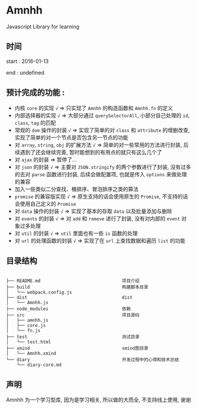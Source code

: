 # Amnhh

Javascript Library for learning


## 时间 

start : 2016-01-13

end : undefined

## 预计完成的功能 : 

- 内核 `core` 的实现   `√` => 只实现了 `Amnhh` 的构造函数和 `Amnhh.fn` 的定义
- 内部选择器的实现   `√` => 大部分通过 `querySelectorAll`, 小部分自己处理的 `id`, `class`, `tag` 的匹配
- 常规的 `dom` 操作的封装   `√` => 实现了简单的对 `class` 和 `attribute` 的增删改查, 实现了简单的对一个节点是否包含另一节点的功能
- 对 `array`, `string`, `obj` 的扩展方法    `√` => 简单的对一些常用的方法进行封装, 后续遇到了还会继续完善, 暂时能想到的有用点的就只有这么几个了
- 对 `ajax` 的封装 => 暂停了...
- 对 `json` 的封装   `√` => 主要对 `JSON.stringify` 的两个参数进行了封装, 没有过多的去对 `parse` 函数进行封装, 后续会做配置项, 也就是传入 `options` 来做处理的兼容
- 加入一些类似二分查找、桶排序、冒泡排序之类的算法
- `promise` 的兼容版实现    `√` => 原生支持的话会使用原生的 `Promise`, 不支持的话会使用自己定义的 `Promise`
- 对 `data` 操作的封装    `√` => 实现了基本的存取 `data` 以及批量添加与删除
- 对 `events` 的封装    `√` => 对 `add` 和 `remove` 进行了封装, 没有对内部的 `event` 对象过多处理
- 对 `util` 的封装     `√` => `util` 里面也有一些 `is` 函数的处理 
- 对 `url` 的处理函数的封装    `√` => 实现了在 `url` 上查找数据和遍历 `list` 的功能

## 目录结构

```

├── README.md                               项目介绍
├── build                                   构建脚本目录
│   └── webpack.config.js
├── dist                                    dist
│   └── Amnhh.js                            
├── node_modules                            依赖
├── src                                     项目源码
│   ├── amnhh.js                            
│   ├── core.js
│   └── fn.js
├── test                                    测试目录
│   └── test.html
├── xmind                                   xmind图目录
│   └── Amnhh.xmind
└── diary                                   开发过程中的心得和技术总结
    └── diary-core.md

```

## 声明

Amnhh 为一个学习型库, 因为是学习相关, 所以做的大而全, 不支持线上使用, 谢谢

